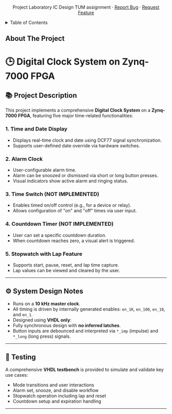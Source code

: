
<!-- PROJECT LOGO -->
<br />
<div align="center">

  <p align="center">
    Project Laboratory IC Design TUM assignment
    &middot;
    <a href="https://github.com/henrysommerville/ICDesign/issues/new?labels=bug&template=bug-report---.md">Report Bug</a>
    &middot;
    <a href="https://github.com/henrysommerville/ICDesign/issues/new?labels=enhancement&template=feature-request---.md">Request Feature</a>
  </p>
</div>



<!-- TABLE OF CONTENTS -->
<details>
  <summary>Table of Contents</summary>
  <ol>
    <li>
      <a href="#about-the-project">About The Project</a>
    </li>
  </ol>
</details>



<!-- ABOUT THE PROJECT -->
## About The Project

# 🕒 Digital Clock System on Zynq-7000 FPGA

## 📚 Project Description

This project implements a comprehensive **Digital Clock System** on a **Zynq-7000 FPGA**, featuring five major time-related functionalities:

### 1. Time and Date Display
- Displays real-time clock and date using DCF77 signal synchronization.
- Supports user-defined date override via hardware switches.

### 2. Alarm Clock
- User-configurable alarm time.
- Alarm can be snoozed or dismissed via short or long button presses.
- Visual indicators show active alarm and ringing status.

### 3. Time Switch (NOT IMPLEMENTED)
- Enables timed on/off control (e.g., for a device or relay).
- Allows configuration of "on" and "off" times via user input.

### 4. Countdown Timer (NOT IMPLEMENTED)
- User can set a specific countdown duration.
- When countdown reaches zero, a visual alert is triggered.

### 5. Stopwatch with Lap Feature
- Supports start, pause, reset, and lap time capture.
- Lap values can be viewed and cleared by the user.

---

## ⚙️ System Design Notes
- Runs on a **10 kHz master clock**.
- All timing is driven by internally generated enables: `en_1K`, `en_100`, `en_10`, and `en_1`.
- Designed using **VHDL only**:
- Fully synchronous design with **no inferred latches**.
- Button inputs are debounced and interpreted via `*_imp` (impulse) and `*_long` (long press) signals.

---

## 🧪 Testing

A comprehensive **VHDL testbench** is provided to simulate and validate key use cases:

- Mode transitions and user interactions
- Alarm set, snooze, and disable workflow
- Stopwatch operation including lap and reset
- Countdown setup and expiration handling

---
